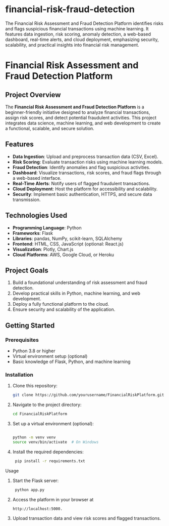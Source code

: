 # financial-risk-fraud-detection
The Financial Risk Assessment and Fraud Detection Platform identifies risks and flags suspicious financial transactions using machine learning. It features data ingestion, risk scoring, anomaly detection, a web-based dashboard, real-time alerts, and cloud deployment, emphasizing security, scalability, and practical insights into financial risk management.

# Financial Risk Assessment and Fraud Detection Platform  

## Project Overview  
The **Financial Risk Assessment and Fraud Detection Platform** is a beginner-friendly initiative designed to analyze financial transactions, assign risk scores, and detect potential fraudulent activities. This project integrates data science, machine learning, and web development to create a functional, scalable, and secure solution.  

## Features  
- **Data Ingestion**: Upload and preprocess transaction data (CSV, Excel).  
- **Risk Scoring**: Evaluate transaction risks using machine learning models.  
- **Fraud Detection**: Identify anomalies and flag suspicious activities.  
- **Dashboard**: Visualize transactions, risk scores, and fraud flags through a web-based interface.  
- **Real-Time Alerts**: Notify users of flagged fraudulent transactions.  
- **Cloud Deployment**: Host the platform for accessibility and scalability.  
- **Security**: Implement basic authentication, HTTPS, and secure data transmission.  

## Technologies Used  
- **Programming Language**: Python  
- **Frameworks**: Flask  
- **Libraries**: pandas, NumPy, scikit-learn, SQLAlchemy  
- **Frontend**: HTML, CSS, JavaScript (optional: React.js)  
- **Visualization**: Plotly, Chart.js  
- **Cloud Platforms**: AWS, Google Cloud, or Heroku  

## Project Goals  
1. Build a foundational understanding of risk assessment and fraud detection.  
2. Develop practical skills in Python, machine learning, and web development.  
3. Deploy a fully functional platform to the cloud.  
4. Ensure security and scalability of the application.  

## Getting Started  
### Prerequisites  
- Python 3.8 or higher  
- Virtual environment setup (optional)  
- Basic knowledge of Flask, Python, and machine learning  

### Installation  
1. Clone this repository:  
   ```bash
   git clone https://github.com/yourusername/FinancialRiskPlatform.git

2. Navigate to the project directory:
      ```bash
    cd FinancialRiskPlatform
   
4. Set up a virtual environment (optional):
    ```bash

    python -m venv venv
    source venv/bin/activate  # On Windows

6. Install the required dependencies:
   ```bash
    pip install -r requirements.txt
   
Usage

1. Start the Flask server:
   ```bash
    python app.py
3. Access the platform in your browser at
   ```bash
   http://localhost:5000.
4. Upload transaction data and view risk scores and flagged transactions.
